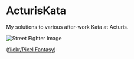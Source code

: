 ActurisKata
===========

My solutions to various after-work Kata at Acturis.

![Street Fighter Image](http://farm9.staticflickr.com/8323/8131833936_69149d9a92.jpg)

([flickr/Pixel Fantasy](http://www.flickr.com/photos/techthis/8131833936/in/photolist-dozLVo-caA317-9f1SC3-7SfuJ4-7AXvG3-8ay8w8-9i7kDY-9i4hBx-9i4gQk-9i7w4b-8N28qh-bE26Ug/))

